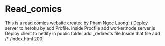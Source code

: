 # Read_comics
This is a read comics website created by Pham Ngoc Luong :)
Deploy server to heroku by add Profile. inside Procfile add worker:node server.js
Deploy client to netlify in public folder add _redirects file.Inside that file add /*    /index.html    200.

